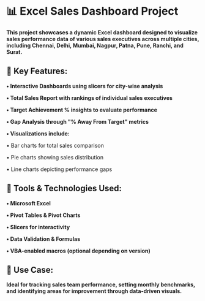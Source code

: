 # 📊 Excel Sales Dashboard Project

**This project showcases a dynamic Excel dashboard designed to visualize sales performance data of various sales executives across multiple cities, including Chennai, Delhi, Mumbai, Nagpur, Patna, Pune, Ranchi, and Surat.**

## 🔹 Key Features:

**• Interactive Dashboards using slicers for city-wise analysis**

**• Total Sales Report with rankings of individual sales executives**

**• Target Achievement % insights to evaluate performance**

**• Gap Analysis through "% Away From Target" metrics**

**• Visualizations include:**

• Bar charts for total sales comparison

• Pie charts showing sales distribution

• Line charts depicting performance gaps

## 🧩 Tools & Technologies Used:

**• Microsoft Excel**

**• Pivot Tables & Pivot Charts**

**• Slicers for interactivity**

**• Data Validation & Formulas**

**• VBA-enabled macros (optional depending on version)**

## 📌 Use Case:

**Ideal for tracking sales team performance, setting monthly benchmarks, and identifying areas for improvement through data-driven visuals.**
